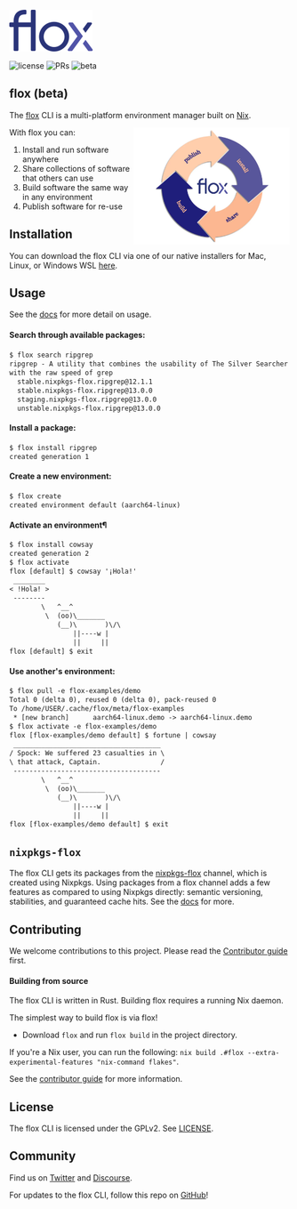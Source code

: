 <p>
    <a href="https://floxdev.com" target="_blank"><img src="img/flox_blue_small.png" alt="flox logo" /></a>
</p>

![license](https://badgen.net/badge/license/GPLv2/green)
![PRs](https://badgen.net/badge/PRs/welcome/green)
![beta](https://badgen.net/badge/beta/v0.1.0/58569c)

## flox (beta)

The [flox](https://floxdev.com) CLI is a multi-platform environment manager
built on [Nix](https://github.com/nixOS/nix).

<img style="float:right" alt="flox flywheel" align="right" width="280" src="img/310703783_812187779826049_7314390197914243071_n.png">

With flox you can:

1. Install and run software anywhere
2. Share collections of software that others can use
3. Build software the same way in any environment
4. Publish software for re-use



## Installation

You can download the flox CLI via one of our native installers for Mac, Linux, or Windows WSL [here](https://floxdev.com/docs).

## Usage

See the [docs](https://floxdev.com/docs) for more detail on usage.

#### Search through available packages:

``` { .console .no-copy }
$ flox search ripgrep
ripgrep - A utility that combines the usability of The Silver Searcher with the raw speed of grep
  stable.nixpkgs-flox.ripgrep@12.1.1
  stable.nixpkgs-flox.ripgrep@13.0.0
  staging.nixpkgs-flox.ripgrep@13.0.0
  unstable.nixpkgs-flox.ripgrep@13.0.0
```

#### Install a package:

``` { .console .no-copy }
$ flox install ripgrep
created generation 1
```

#### Create a new environment:

``` { .console .no-copy }
$ flox create
created environment default (aarch64-linux)
```

#### Activate an environment¶
``` { .console .no-copy }
$ flox install cowsay
created generation 2
$ flox activate
flox [default] $ cowsay '¡Hola!'
 ________
< !Hola! >
 --------
        \   ^__^
         \  (oo)\_______
            (__)\       )\/\
                ||----w |
                ||     ||
flox [default] $ exit
```

#### Use another's environment:

``` { .console .no-copy }
$ flox pull -e flox-examples/demo
Total 0 (delta 0), reused 0 (delta 0), pack-reused 0
To /home/USER/.cache/flox/meta/flox-examples
 * [new branch]      aarch64-linux.demo -> aarch64-linux.demo
$ flox activate -e flox-examples/demo
flox [flox-examples/demo default] $ fortune | cowsay
 _____________________________________
/ Spock: We suffered 23 casualties in \
\ that attack, Captain.               /
 -------------------------------------
        \   ^__^
         \  (oo)\_______
            (__)\       )\/\
                ||----w |
                ||     ||
flox [flox-examples/demo default] $ exit
```


## `nixpkgs-flox`

The flox CLI gets its packages from the
[nixpkgs-flox](https://github.com/flox/nixpkgs-flox) channel, which is created
using Nixpkgs.
Using packages from a flox channel adds a few features as compared to using
Nixpkgs directly: semantic versioning, stabilities, and guaranteed cache hits.
See the [docs](https://floxdev.com/docs/basics) for more.

## Contributing

We welcome contributions to this project. Please read the [Contributor guide](./CONTRIBUTING.md) first.

#### Building from source

The flox CLI is written in Rust. Building flox requires a running Nix daemon.

The simplest way to build flox is via flox!
- Download `flox` and run `flox build` in the project directory.

If you're a Nix user, you can run the following:
`nix build .#flox --extra-experimental-features "nix-command flakes"`.

See the [contributor guide](./CONTRIBUTING.md) for more information.

## License

The flox CLI is licensed under the GPLv2. See [LICENSE](./LICENSE).

## Community

Find us on [Twitter](https://twitter.com/floxdevelopment) and [Discourse](https://discourse.floxdev.com).

For updates to the flox CLI, follow this repo on [GitHub](https://github.com/flox/flox)!
